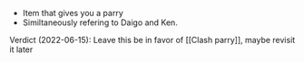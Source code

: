 - Item that gives you a parry
- Similtaneously refering to Daigo and Ken.

Verdict (2022-06-15): Leave this be in favor of [[Clash parry]], maybe revisit it later